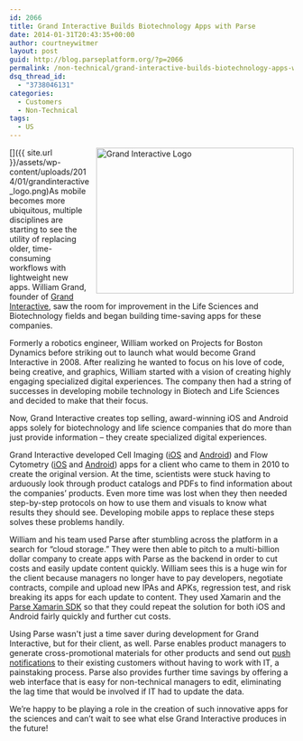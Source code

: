 ```yaml
---
id: 2066
title: Grand Interactive Builds Biotechnology Apps with Parse
date: 2014-01-31T20:43:35+00:00
author: courtneywitmer
layout: post
guid: http://blog.parseplatform.org/?p=2066
permalink: /non-technical/grand-interactive-builds-biotechnology-apps-with-parse/
dsq_thread_id:
  - "3738046131"
categories:
  - Customers
  - Non-Technical
tags:
  - US
---
```

[<img style="border: 0pt none; float:right; padding-left:10px; padding-bottom:10px" alt="Grand Interactive Logo" src="{{ site.url }}/assets/wp-content/uploads/2014/01/grandinteractive_logo-1024x755.png" width="350" height="258" />]({{ site.url }}/assets/wp-content/uploads/2014/01/grandinteractive_logo.png)As mobile becomes more ubiquitous, multiple disciplines are starting to see the utility of replacing older, time-consuming workflows with lightweight new apps. William Grand, founder of <a href="http://www.grandinteractive.com/" target="_blank">Grand Interactive</a>, saw the room for improvement in the Life Sciences and Biotechnology fields and began building time-saving apps for these companies.

Formerly a robotics engineer, William worked on Projects for Boston Dynamics before striking out to launch what would become Grand Interactive in 2008. After realizing he wanted to focus on his love of code, being creative, and graphics, William started with a vision of creating highly engaging specialized digital experiences. The company then had a string of successes in developing mobile technology in Biotech and Life Sciences and decided to make that their focus.

Now, Grand Interactive creates top selling, award-winning iOS and Android apps solely for biotechnology and life science companies that do more than just provide information – they create specialized digital experiences.

Grand Interactive developed Cell Imaging (<a href="https://itunes.apple.com/us/app/cell-imaging-hd/id442016478?mt=8" target="_blank">iOS</a> and <a href=" https://play.google.com/store/apps/details?id=air.com.invitrogen.protocolsplus" target="_blank">Android</a>) and Flow Cytometry (<a href="https://itunes.apple.com/us/app/cytometry/id494996119?mt=8" target="_blank">iOS</a> and <a href="https://play.google.com/store/apps/details?id=air.com.invitrogen.cytometry" target="_blank">Android</a>) apps for a client who came to them in 2010 to create the original version. At the time, scientists were stuck having to arduously look through product catalogs and PDFs to find information about the companies’ products. Even more time was lost when they then needed step-by-step protocols on how to use them and visuals to know what results they should see. Developing mobile apps to replace these steps solves these problems handily.

William and his team used Parse after stumbling across the platform in a search for “cloud storage.” They were then able to pitch to a multi-billion dollar company to create apps with Parse as the backend in order to cut costs and easily update content quickly. William sees this is a huge win for the client because managers no longer have to pay developers, negotiate contracts, compile and upload new IPAs and APKs, regression test, and risk breaking its apps for each update to content. They used Xamarin and the <a href="https://www.parse.com/platforms/xamarin" target="_blank">Parse Xamarin SDK</a> so that they could repeat the solution for both iOS and Android fairly quickly and further cut costs.

Using Parse wasn't just a time saver during development for Grand Interactive, but for their client, as well. Parse enables product managers to generate cross-promotional materials for other products and send out <a href="https://parse.com/products/push" target="_blank">push notifications</a> to their existing customers without having to work with IT, a painstaking process. Parse also provides further time savings by offering a web interface that is easy for non-technical managers to edit, eliminating the lag time that would be involved if IT had to update the data.

We’re happy to be playing a role in the creation of such innovative apps for the sciences and can’t wait to see what else Grand Interactive produces in the future!